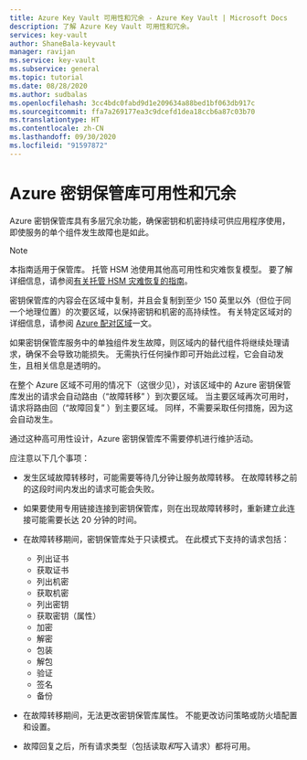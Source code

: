 ```yaml
---
title: Azure Key Vault 可用性和冗余 - Azure Key Vault | Microsoft Docs
description: 了解 Azure Key Vault 可用性和冗余。
services: key-vault
author: ShaneBala-keyvault
manager: ravijan
ms.service: key-vault
ms.subservice: general
ms.topic: tutorial
ms.date: 08/28/2020
ms.author: sudbalas
ms.openlocfilehash: 3cc4bdc0fabd9d1e209634a88bed1bf063db917c
ms.sourcegitcommit: ffa7a269177ea3c9dcefd1dea18ccb6a87c03b70
ms.translationtype: HT
ms.contentlocale: zh-CN
ms.lasthandoff: 09/30/2020
ms.locfileid: "91597872"
---
```

# <a name="azure-key-vault-availability-and-redundancy"></a>Azure 密钥保管库可用性和冗余

Azure 密钥保管库具有多层冗余功能，确保密钥和机密持续可供应用程序使用，即使服务的单个组件发生故障也是如此。

> [!NOTE]
> 本指南适用于保管库。 托管 HSM 池使用其他高可用性和灾难恢复模型。 要了解详细信息，请参阅[有关托管 HSM 灾难恢复的指南](../managed-hsm/disaster-recovery-guide.md)。

密钥保管库的内容会在区域中复制，并且会复制到至少 150 英里以外（但位于同一个地理位置）的次要区域，以保持密钥和机密的高持续性。 有关特定区域对的详细信息，请参阅 [Azure 配对区域](../../best-practices-availability-paired-regions.md)一文。

如果密钥保管库服务中的单独组件发生故障，则区域内的替代组件将继续处理请求，确保不会导致功能损失。 无需执行任何操作即可开始此过程，它会自动发生，且相关信息是透明的。

在整个 Azure 区域不可用的情况下（这很少见），对该区域中的 Azure 密钥保管库发出的请求会自动路由（“故障转移”  ）到次要区域。 当主要区域再次可用时，请求将路由回（“故障回复”  ）到主要区域。 同样，不需要采取任何措施，因为这会自动发生。

通过这种高可用性设计，Azure 密钥保管库不需要停机进行维护活动。

应注意以下几个事项：

* 发生区域故障转移时，可能需要等待几分钟让服务故障转移。 在故障转移之前的这段时间内发出的请求可能会失败。
* 如果要使用专用链接连接到密钥保管库，则在出现故障转移时，重新建立此连接可能需要长达 20 分钟的时间。 
* 在故障转移期间，密钥保管库处于只读模式。 在此模式下支持的请求包括：
  * 列出证书
  * 获取证书
  * 列出机密
  * 获取机密
  * 列出密钥
  * 获取密钥（属性）
  * 加密
  * 解密
  * 包装
  * 解包
  * 验证
  * 签名
  * 备份

* 在故障转移期间，无法更改密钥保管库属性。 不能更改访问策略或防火墙配置和设置。

* 故障回复之后，所有请求类型（包括读取*和*写入请求）都将可用。
